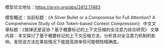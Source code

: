 模型论文地址：https://arxiv.org/abs/2412.17483

模型概述：当前标题：《A Silver Bullet or a Compromise for Full Attention? A Comprehensive Study of Gist Token-based Context Compression》
中文文章标题：《银弹还是妥协？基于概要标记的上下文压缩的全注意力综合研究》
文章内容：本文探讨了基于概要标记的上下文压缩方法，分析其对全注意力机制的影响，发现该方法在某些情况下能提高效率但可能牺牲精确度。

